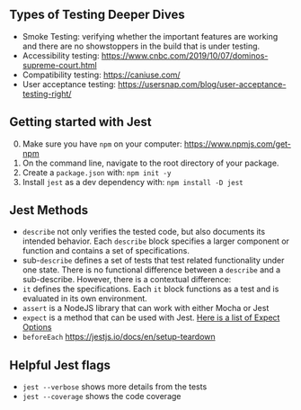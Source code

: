 ## Types of Testing Deeper Dives

* Smoke Testing: verifying whether the important features are working and there are no showstoppers in the build that is under testing.
* Accessibility testing: https://www.cnbc.com/2019/10/07/dominos-supreme-court.html
* Compatibility testing: https://caniuse.com/
* User acceptance testing: https://usersnap.com/blog/user-acceptance-testing-right/

## Getting started with Jest

0. Make sure you have `npm` on your computer: https://www.npmjs.com/get-npm
1. On the command line, navigate to the root directory of your package.
2. Create a `package.json` with: `npm init -y`
3. Install `jest` as a dev dependency with: `npm install -D jest`

## Jest Methods

* `describe` not only verifies the tested code, but also documents its intended behavior. Each `describe` block specifies a larger component or function and contains a set of specifications.
* sub-`describe` defines a set of tests that test related functionality under one state. There is no functional difference between a `describe` and a sub-describe. However, there is a contextual difference:
* `it` defines the specifications. Each `it` block functions as a test and is evaluated in its own environment.
* `assert` is a NodeJS library that can work with either Mocha or Jest
* `expect` is a method that can be used with Jest. [Here is a list of Expect Options](https://jestjs.io/docs/en/expect)
* `beforeEach` https://jestjs.io/docs/en/setup-teardown

## Helpful Jest flags

* `jest --verbose` shows more details from the tests
* `jest --coverage` shows the code coverage
